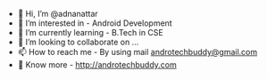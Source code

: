 - 👋 Hi, I’m @adnanattar
- 👀 I’m interested in - Android Development
- 🌱 I’m currently learning - B.Tech in CSE
- 💞️ I’m looking to collaborate on ...
- 📫 How to reach me - By using mail androtechbuddy@gmail.com
- 🚀 Know more - http://androtechbuddy.com

<!---
adnanattar/adnanattar is a ✨ special ✨ repository because its `README.md` (this file) appears on your GitHub profile.
You can click the Preview link to take a look at your changes.
--->
